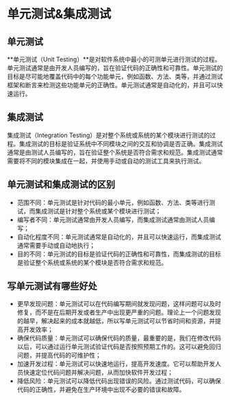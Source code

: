 # 单元测试&集成测试

## 单元测试

**单元测试（Unit Testing）**是对软件系统中最小的可测单元进行测试的过程。单元测试通常是由开发人员编写的，旨在验证代码的正确性和可靠性。单元测试的目标是尽可能地覆盖代码中的每个功能单元，例如函数、方法、类等，并通过测试框架和断言来检测这些功能单元的正确性。单元测试通常是自动化的，并且可以快速运行。



## 集成测试

集成测试（Integration Testing）是对整个系统或系统的某个模块进行测试的过程。集成测试的目标是验证系统中不同模块之间的交互和协调是否正确。集成测试通常是由测试人员编写的，旨在验证整个系统是否符合需求和规范。集成测试通常需要将不同的模块集成在一起，并使用手动或自动的测试工具来执行测试。



## 单元测试和集成测试的区别

- 范围不同：单元测试是针对代码的最小单元，例如函数、方法、类等进行测试，而集成测试是针对整个系统或某个模块进行测试；
- 编写者不同：单元测试通常由开发人员编写，而集成测试通常由测试人员编写；
- 自动化程度不同：单元测试通常是自动化的，并且可以快速运行，而集成测试通常需要手动或自动地执行；
- 目的不同：单元测试的目标是验证代码的正确性和可靠性，而集成测试的目标是验证整个系统或系统的某个模块是否符合需求和规范。



## 写单元测试有哪些好处

- 更早发现问题：单元测试可以在代码编写期间就发现问题，这样问题可以及时修复，而不是在后期开发或者生产中出现更严重的问题。理论上一个问题发现的越早，解决起来的成本就越低，所以写单元测试可以节省时间和资源，并提高开发效率；
- 确保代码质量：单元测试可以确保代码的质量，最重要的是，我们在修改代码以后，可以通过运行单元测试验证代码是否按照预期工作的。这可以避免回归问题，并提高代码的可维护性；
- 加速开发过程：单元测试可以快速地运行，提高开发速度。它可以帮助开发人员快速定位代码问题并解决问题，从而加快软件开发过程；
- 降低风险：单元测试可以降低代码出现错误的风险。通过测试代码，可以确保代码的正确性，并避免在生产环境中出现不必要的错误和故障。